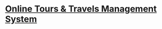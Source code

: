 # [Online Tours & Travels Management System](https://www.sourcecodester.com/php/14510/online-tours-travels-management-system-project-using-php-and-mysql.html)
